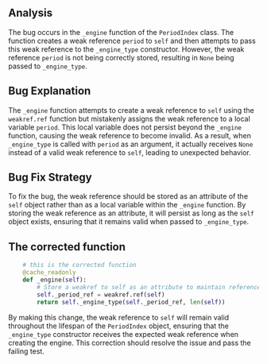 ## Analysis
The bug occurs in the `_engine` function of the `PeriodIndex` class. The function creates a weak reference `period` to `self` and then attempts to pass this weak reference to the `_engine_type` constructor. However, the weak reference `period` is not being correctly stored, resulting in `None` being passed to `_engine_type`.

## Bug Explanation
The `_engine` function attempts to create a weak reference to `self` using the `weakref.ref` function but mistakenly assigns the weak reference to a local variable `period`. This local variable does not persist beyond the `_engine` function, causing the weak reference to become invalid. As a result, when `_engine_type` is called with `period` as an argument, it actually receives `None` instead of a valid weak reference to `self`, leading to unexpected behavior.

## Bug Fix Strategy
To fix the bug, the weak reference should be stored as an attribute of the `self` object rather than as a local variable within the `_engine` function. By storing the weak reference as an attribute, it will persist as long as the `self` object exists, ensuring that it remains valid when passed to `_engine_type`.

## The corrected function
```python
    # this is the corrected function
    @cache_readonly
    def _engine(self):
        # Store a weakref to self as an attribute to maintain reference
        self._period_ref = weakref.ref(self)
        return self._engine_type(self._period_ref, len(self))
``` 

By making this change, the weak reference to `self` will remain valid throughout the lifespan of the `PeriodIndex` object, ensuring that the `_engine_type` constructor receives the expected weak reference when creating the engine. This correction should resolve the issue and pass the failing test.